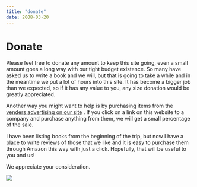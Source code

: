 ```yaml
---
title: "donate"
date: 2008-03-20
---
```


# Donate

Please feel free to donate any amount to keep this site going, even a small amount goes a long way with our tight budget existence. So many have asked us to write a book and we will, but that is going to take a while and in the meantime we put a lot of hours into this site. It has become a bigger job than we expected, so if it has any value to you, any size donation would be greatly appreciated.

Another way you might want to help is by purchasing items from the [venders advertising on our site](http://soultravelers3.typepad.com/soultravelers3/shop.html) . If you click on a link on this website to a company and purchase anything from them, we will get a small percentage of the sale.

I have been listing books from the beginning of the trip, but now I have a place to write reviews of those that we like and it is easy to purchase them through Amazon this way with just a click. Hopefully, that will be useful to you and us!

We appreciate your consideration.  
  

  ![](https://www.paypal.com/en_US/i/btn/btn_donateCC_LG.gif)
